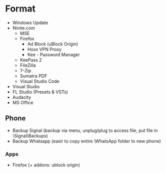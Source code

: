# Format

* Windows Update
* Ninite.com
  * MSE
  * Firefox
    * Ad Block (uBlock Origin)
    * Hoxx VPN Proxy
    * Kee - Password Manager
  * KeePass 2
  * FileZilla
  * 7-Zip
  * Sumatra PDF
  * Visual Studio Code
* Visual Studio
* FL Studio (Presets & VSTs)
* Audacity
* MS Office

## Phone

* Backup Signal (backup via menu, unplug/plug to access file, put file in \Signal\Backups)
* Backup Whatsapp (easir to copy entire \WhatsApp folder to new phone)

### Apps

* Firefox (+ addons: ublock origin)

